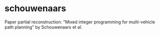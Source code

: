 # schouwenaars
Paper partial reconstruction: "Mixed integer programming for multi-vehicle path planning" by Schouwenaars et al.
